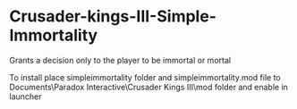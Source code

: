 # Crusader-kings-III-Simple-Immortality
Grants a decision only to the player to be immortal or mortal

To install place simpleimmortality folder and simpleimmortality.mod file to Documents\Paradox Interactive\Crusader Kings III\mod folder and enable in launcher
